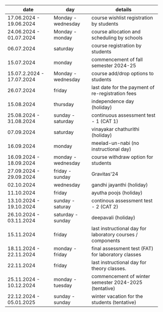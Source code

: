 |date                     |day                |details                                                   |
|-------------------------|-------------------|----------------------------------------------------------|
|17.06.2024 - 19.06.2024  |Monday - wednesday |course wishlist registration by students                  |
|24.06.2024 -  01.07.2024 |Monday - monday    |course allocation and scheduling by schools               |
|06.07.2024               |saturday           |course registration by students                           |
|15.07.2024               |monday             |commencement of fall semester 2024-25                     |
|15.07.2.2024 - 17.07.2024|Monday - wednesday |course add/drop options to students                       |
|26.07.2024               |friday             |last date for the payment of re-registration fees         |
|15.08.2024               |thursday           |independence day (holiday)                                |
|25.08.2024 - 31.08.2024  |sunday - saturday  |continuous assessment test - 1 (CAT 1)                    |
|07.09.2024               |saturday           |vinayakar chathurithi (holiday)                           |
|16.09.2024               |monday             |meelad-un-nabi (no instructional day)                     |
|16.09.2024 - 18.09.2024  |monday - wednesday |course withdraw option for students                       |
|27.09.2024 - 29.09.2024  |friday - sunday    |Gravitas'24                                               |
|02.10.2024               |wednesday          |gandhi jayanthi (holiday)                                 |
|11.10.2024               |friday             |ayutha poojs (holiday)                                    |
|13.10.2024 - 19.10.2024  |sunday - saturay   |continous assessment test - 2 (CAT 2)                     |
|26.10.2024 - 03.11.2024  |saturday - sunday  |deepavali (holiday)                                       |
|15.11.2024               |friday             |last instructional day for laboratory courses / components|
|18.11.2024 - 22.11.2024  |monday - friday    |final assessment test (FAT) for laboratory classes        |
|22.11.2024               |friday             |last instructional day for theory classes.                |
|25.11.2024 - 10.12.2024  |monday - tuesday   |commencement of winter semester 2024-2025 (tentative)     |
|22.12.2024 - 05.01.2025  |sunday - sunday    |winter vacation for the students (tentative)              |
